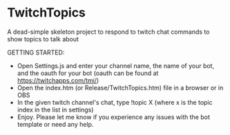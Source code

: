 # TwitchTopics
A dead-simple skeleton project to respond to twitch chat commands to show topics to talk about

GETTING STARTED:
- Open Settings.js and enter your channel name, the name of your bot, and the oauth for your bot (oauth can be found at https://twitchapps.com/tmi/)
- Open the index.htm (or Release/TwitchTopics.htm) file in a browser or in OBS
- In the given twitch channel's chat, type !topic X (where x is the topic index in the list in settings)
- Enjoy. Please let me know if you experience any issues with the bot template or need any help.